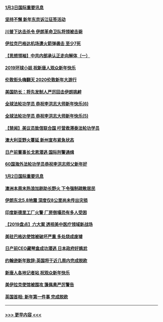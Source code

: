 #### [1月3日国际重要讯息](../pages/prog202/a102744301.md?t=01032033) 
#### [坚持不懈 新年东京诉江征签活动](../pages/prog202/a102744303.md?t=01032033) 
#### [川普下达击杀令 伊朗革命卫队将领被击毙](../pages/prog202/a102741911.md?t=01032033) 
#### [伊拉克巴格达机场遭火箭弹袭击 至少7死](../pages/prog202/a102744115.md?t=01032033) 
#### [【思想领袖】中共内部承认正走向解体（一）](../pages/prog202/a102744097.md?t=01032033) 
#### [2019环球小姐 祝新唐人观众新年快乐](../pages/prog202/a102744043.md?t=01032033) 
#### [伦敦街头嗨翻天 2020伦敦新年大游行](../pages/prog202/a102743925.md?t=01032033) 
#### [美国防长：将先发制人严厉回击伊朗挑衅](../pages/prog202/a102743930.md?t=01032033) 
#### [全球法轮功学员 恭祝李洪志大师新年快乐(6)](../pages/prog202/a102743899.md?t=01032033) 
#### [全球法轮功学员 恭祝李洪志大师新年快乐(5)](../pages/prog202/a102743766.md?t=01032033) 
#### [【禁闻】美议员致信联合国 吁营救滞泰法轮功学员](../pages/prog202/a102743781.md?t=01032033) 
#### [澳大利亚野火蔓延 新州宣布紧急状态](../pages/prog202/a102743681.md?t=01032033) 
#### [日产前董事长戈恩潜逃 国际刑警通缉](../pages/prog202/a102743676.md?t=01032033) 
#### [60国海外法轮功学员恭祝李洪志师父新年好](../pages/prog202/a102743628.md?t=01032033) 
#### [1月2日国际重要讯息](../pages/prog202/a102743488.md?t=01032033) 
#### [澳洲本周末热浪加剧助长野火 下令强制疏散居民](../pages/prog202/a102743421.md?t=01032033) 
#### [伊朗东北5.8地震 深度仅8公里尚未传出灾损](../pages/prog202/a102743396.md?t=01032033) 
#### [印度新德里工厂火警 厂房倒塌恐有多人受困](../pages/prog202/a102743386.md?t=01032033) 
#### [【2019盘点】六大案 透视美中医疗领域新战场](../pages/prog202/a102743227.md?t=01032033) 
#### [美驻巴格达使馆被破坏严重 多处烧成废墟](../pages/prog202/a102743244.md?t=01032033) 
#### [日产前CEO藏琴盒成功潜逃 日本政府好尴尬](../pages/prog202/a102742937.md?t=01032033) 
#### [约翰逊新年致辞:英国将于近几周内完成脱欧](../pages/prog202/a102742956.md?t=01032033) 
#### [新唐人各地记者站 祝观众新年快乐](../pages/prog202/a102742785.md?t=01032033) 
#### [美伊拉克使馆被围攻 篷佩奥严厉警告](../pages/prog202/a102742994.md?t=01032033) 
#### [英国首相: 新年第一件事 完成脱欧](../pages/prog202/a102742907.md?t=01032033) 

----
#### [ >>> 更早内容 <<< ](../indexes/prog202-earlier.md)
